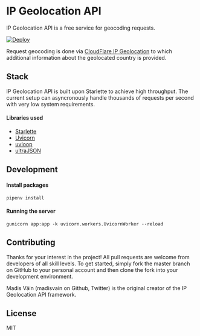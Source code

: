 # IP Geolocation API

IP Geolocation API is a free service for geocoding requests.

[![Deploy](https://www.herokucdn.com/deploy/button.svg)](https://heroku.com/deploy?template=https://github.com/madisvain/geolocationapi)

Request geocoding is done via [CloudFlare IP Geolocation](https://support.cloudflare.com/hc/en-us/articles/200168236-What-does-Cloudflare-IP-Geolocation-do-) to which additional information about the geolocated country is provided.


## Stack

IP Geolocation API is built upon Starlette to achieve high throughput. The current setup can asyncronously handle thousands of requests per second with very low system requirements.

#### Libraries used
* [Starlette](https://www.starlette.io/)
* [Uvicorn](https://www.uvicorn.org/)
* [uvloop](https://github.com/MagicStack/uvloop)
* [ultraJSON](https://github.com/esnme/ultrajson)


## Development
#### Install packages
```shell
pipenv install
```

#### Running the server
```shell
gunicorn app:app -k uvicorn.workers.UvicornWorker --reload
```

## Contributing
Thanks for your interest in the project! All pull requests are welcome from developers of all skill levels. To get started, simply fork the master branch on GitHub to your personal account and then clone the fork into your development environment.

Madis Väin (madisvain on Github, Twitter) is the original creator of the IP Geolocation API framework.

## License
MIT